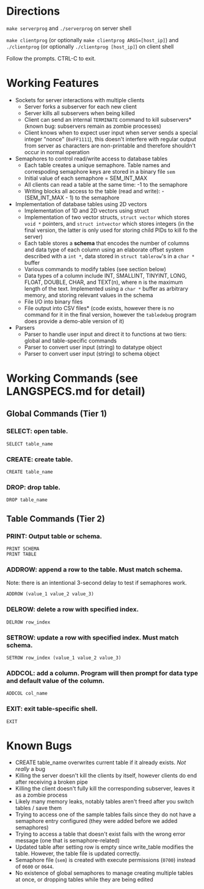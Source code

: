 # Directions

`make serverprog` and `./serverprog` on server shell

`make clientprog` (or optionally `make clientprog ARGS=[host_ip]`) and `./clientprog` (or optionally `./clientprog [host_ip]`) on client shell
 
Follow the prompts. CTRL-C to exit.

# Working Features

- Sockets for server interactions with multiple clients
  - Server forks a subserver for each new client
  - Server kills all subservers when being killed
  - Client can send an internal `TERMINATE` command to kill subservers* (known bug: subservers remain as zombie processes)
  - Client knows when to expect user input when server sends a special integer "nonce" (`0xFF1111`), this doesn't interfere with regular output from server as characters are non-printable and therefore shouldn't occur in normal operation
- Semaphores to control read/write access to database tables
  - Each table creates a unique semaphore. Table names and correspoding semaphore keys are stored in a binary file `sem`
  - Initial value of each semaphore = SEM_INT_MAX
  - All clients can read a table at the same time: -1 to the semaphore
  - Writing blocks all access to the table (read and write): -(SEM_INT_MAX - 1) to the semaphore
- Implementation of database tables using 2D vectors
  - Implementation of 1D and 2D vectors using struct
  - Implementation of two vector structs, `struct vector` which stores `void *` pointers, and `struct intvector` which stores integers (in the final version, the latter is only used for storing child PIDs to kill fo the server)
  - Each table stores a **schema** that encodes the number of columns and data type of each column using an elaborate offset system described with a `int *`, data stored in `struct tablerow`'s in a `char *` buffer
  - Various commands to modify tables (see section below)
  - Data types of a column include INT, SMALLINT, TINYINT, LONG, FLOAT, DOUBLE, CHAR, and TEXT(n), where n is the maximum length of the text. Implemented using a `char *` buffer as arbitrary memory, and storing relevant values in the schema
  - File I/O into binary files
  - File output into CSV files* (code exists, however there is no command for it in the final version, however the `tabledebug` program does provide a demo-able version of it)
- Parsers
  - Parser to handle user input and direct it to functions at two tiers: global and table-specific commands 
  - Parser to convert user input (string) to datatype object
  - Parser to convert user input (string) to schema object

# Working Commands (see LANGSPECS.md for detail)

## Global Commands (Tier 1)

### SELECT: open table.

```
SELECT table_name
```

### CREATE: create table.

```
CREATE table_name
```

### DROP: drop table.

```
DROP table_name
```

## Table Commands (Tier 2)

### PRINT: Output table or schema.
```
PRINT SCHEMA
PRINT TABLE
```

### ADDROW: append a row to the table. Must match schema.
Note: there is an intentional 3-second delay to test if semaphores work. 
```
ADDROW (value_1 value_2 value_3)
```

### DELROW: delete a row with specified index.

```
DELROW row_index
```

### SETROW: update a row with specified index. Must match schema.
```
SETROW row_index (value_1 value_2 value_3)
```

### ADDCOL: add a column. Program will then prompt for data type and default value of the column. 
```
ADDCOL col_name
```

### EXIT: exit table-specific shell.
```
EXIT
```

# Known Bugs
- CREATE table_name overwrites current table if it already exists. *Not really* a bug
- Killing the server doesn't kill the clients by itself, however clients do end after receiving a broken pipe
- Killing the client doesn't fully kill the corresponding subserver, leaves it as a zombie process
- Likely many memory leaks, notably tables aren't freed after you switch tables / save them
- Trying to access one of the sample tables fails since they do not have a semaphore entry configured (they were added before we added semaphores)
- Trying to access a table that doesn't exist fails with the wrong error message (one that is semaphore-related)
- Updated table after setting row is empty since write_table modifies the table. However, the table file is updated correctly.
- Semaphore file (`sem`) is created with execute permissions (`0700`) instead of `0600` or `0644`.
- No existence of global semaphores to manage creating multiple tables at once, or dropping tables while they are being edited
